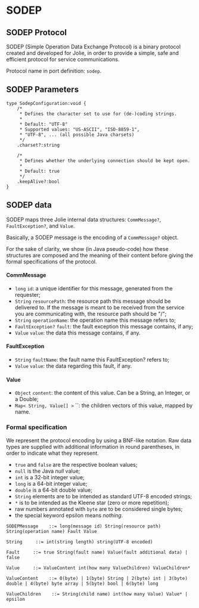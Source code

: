 # SODEP

## SODEP Protocol

SODEP \(Simple Operation Data Exchange Protocol\) is a binary protocol created and developed for Jolie, in order to provide a simple, safe and efficient protocol for service communications.

Protocol name in port definition: `sodep`.

## SODEP Parameters

```jolie
type SodepConfiguration:void {
    /*
     * Defines the character set to use for (de-)coding strings.
     *
     * Default: "UTF-8"
     * Supported values: "US-ASCII", "ISO-8859-1", 
     * "UTF-8", ... (all possible Java charsets)
     */
    .charset?:string

    /*
     * Defines whether the underlying connection should be kept open.
     *
     * Default: true
     */
    .keepAlive?:bool
}
```

## SODEP data

SODEP maps three Jolie internal data structures: `CommMessage?`, `FaultException?`, and `Value`.

Basically, a SODEP message is the encoding of a `CommMessage?` object.

For the sake of clarity, we show \(in Java pseudo-code\) how these structures are composed and the meaning of their content before giving the formal specifications of the protocol.

#### CommMessage

* `long` `id`: a unique identifier for this message, generated from the requester;
* `String` `resourcePath`: the resource path this message should be delivered to. If the message is meant to be received from the service you are communicating with, the resource path should be "/";
* `String` `operationName`: the operation name this message refers to;
* `FaultException?` `fault`: the fault exception this message contains, if any;
* `Value` `value`: the data this message contains, if any.

#### FaultException

* `String` `faultName`: the fault name this FaultException? refers to;
* `Value` `value`: the data regarding this fault, if any.

#### Value

* `Object` `content`: the content of this value. Can be a String, an Integer, or a Double;
* `Map< String, Value[] >` \`\`: the children vectors of this value, mapped by name.

### Formal specification

We represent the protocol encoding by using a BNF-like notation. Raw data types are supplied with additional information in round parentheses, in order to indicate what they represent.

* `true` and `false` are the respective boolean values;
* `null` is the Java _null_ value;
* `int` is a 32-bit integer value;
* `long` is a 64-bit integer value;
* `double` is a 64-bit double value;
* `String` elements are to be intended as standard UTF-8 encoded strings;
* `*` is to be intended as the Kleene star \(zero or more repetition\);
* raw numbers annotated with `byte` are to be considered single bytes;
* the special keyword epsilon means _nothing_.

```jolie
SODEPMessage    ::= long(message id) String(resource path) String(operation name) Fault Value

String     ::= int(string length) string(UTF-8 encoded)

Fault     ::= true String(fault name) Value(fault additional data) | false

Value     ::= ValueContent int(how many ValueChildren) ValueChildren*

ValueContent    ::= 0(byte) | 1(byte) String | 2(byte) int | 3(byte) double | 4(byte) byte array | 5(byte) bool | 6(byte) long

ValueChildren    ::= String(child name) int(how many Value) Value* | epsilon
```
